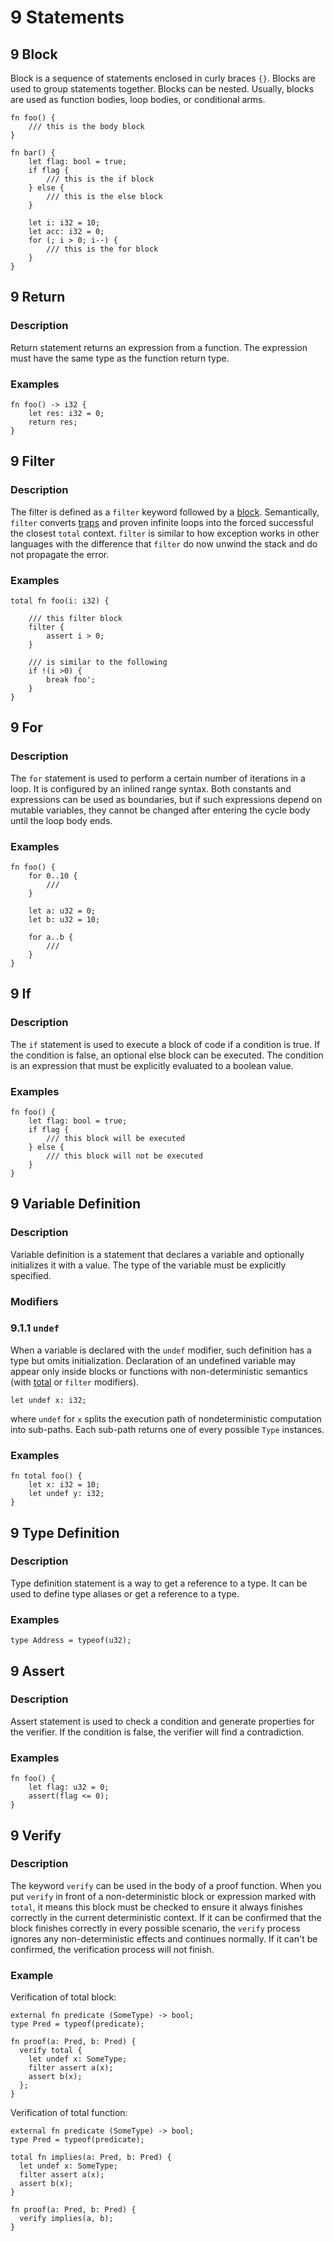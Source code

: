 # 9 Statements

## 9 Block

Block is a sequence of statements enclosed in curly braces `{}`. Blocks are used to group statements together. Blocks can be nested. Usually, blocks are used as function bodies, loop bodies, or conditional arms.

```inference
fn foo() {
    /// this is the body block
}

fn bar() {
    let flag: bool = true;
    if flag {
        /// this is the if block
    } else {
        /// this is the else block
    }

    let i: i32 = 10;
    let acc: i32 = 0;
    for (; i > 0; i--) {
        /// this is the for block
    }
}
```

## 9 Return

### Description

Return statement returns an expression from a function. The expression must have the same type as the function return type.

### Examples

```inference
fn foo() -> i32 {
    let res: i32 = 0;
    return res;
}
```

## 9 Filter

### Description

The filter is defined as a `filter` keyword followed by a [block](#9-block). Semantically, `filter` converts [traps](https://webassembly.github.io/spec/core/intro/overview.html) and proven infinite loops into the forced successful the closest `total` context. `filter` is similar to how exception works in other languages with the difference that `filter` do now unwind the stack and do not propagate the error.

### Examples

```inference
total fn foo(i: i32) {

    /// this filter block
    filter {
        assert i > 0;
    }

    /// is similar to the following
    if !(i >0) {
        break foo';
    }
}
```

## 9 For

### Description

The `for` statement is used to perform a certain number of iterations in a loop. It is configured by an inlined range syntax. Both constants and expressions can be used as boundaries, but if such expressions depend on mutable variables, they cannot be changed after entering the cycle body until the loop body ends.

### Examples

```inference
fn foo() {
    for 0..10 {
        ///
    }

    let a: u32 = 0;
    let b: u32 = 10;

    for a..b {
        ///
    }
}
```

## 9 If

### Description

The `if` statement is used to execute a block of code if a condition is true. If the condition is false, an optional else block can be executed. The condition is an expression that must be explicitly evaluated to a boolean value.

### Examples

```inference
fn foo() {
    let flag: bool = true;
    if flag {
        /// this block will be executed
    } else {
        /// this block will not be executed
    }
}
```

## 9 Variable Definition

### Description

Variable definition is a statement that declares a variable and optionally initializes it with a value. The type of the variable must be explicitly specified.

### Modifiers

### 9.1.1 `undef`

When a variable is declared with the `undef` modifier, such definition has a type but omits initialization. Declaration of an undefined variable may appear only inside blocks or functions with non-deterministic semantics (with [total](./functions.md#1111-total-keyword) or `filter` modifiers).

```
let undef x: i32;
```
where `undef` for `x` splits the execution path of nondeterministic computation into sub-paths. Each sub-path returns one of every possible `Type` instances.

### Examples

```inference
fn total foo() {
    let x: i32 = 10;
    let undef y: i32;
}
```

## 9 Type Definition

### Description

Type definition statement is a way to get a reference to a type. It can be used to define type aliases or get a reference to a type.

### Examples

```inference
type Address = typeof(u32);
```

## 9 Assert

### Description

Assert statement is used to check a condition and generate properties for the verifier. If the condition is false, the verifier will find a contradiction.

### Examples

```inference
fn foo() {
    let flag: u32 = 0;
    assert(flag <= 0);
}
```

## 9 Verify

### Description

The keyword `verify` can be used in the body of a proof function. When you put `verify` in front of a non-deterministic block or expression marked with `total`, it means this block must be checked to ensure it always finishes correctly in the current deterministic context. If it can be confirmed that the block finishes correctly in every possible scenario, the `verify` process ignores any non-deterministic effects and continues normally. If it can't be confirmed, the verification process will not finish.

### Example

Verification of total block:

```
external fn predicate (SomeType) -> bool;
type Pred = typeof(predicate);

fn proof(a: Pred, b: Pred) {
  verify total {
    let undef x: SomeType;
    filter assert a(x);
    assert b(x);
  };
}
```

Verification of total function:

```
external fn predicate (SomeType) -> bool;
type Pred = typeof(predicate);

total fn implies(a: Pred, b: Pred) {
  let undef x: SomeType;
  filter assert a(x);
  assert b(x);
}

fn proof(a: Pred, b: Pred) {
  verify implies(a, b);
}
```
